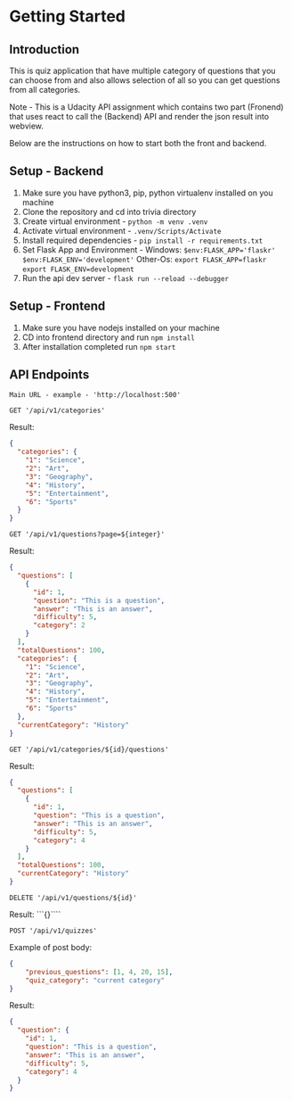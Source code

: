 # Getting Started

## Introduction

This is quiz application that have multiple category of questions that you can choose from and also allows selection of all so you can get questions from all categories.

Note - This is a Udacity API assignment which contains two part (Fronend) that uses react to call the (Backend) API and render the json result into webview.

Below are the instructions on how to start both the front and backend.

## Setup - Backend

1. Make sure you have python3, pip, python virtualenv installed on you machine
2. Clone the repository and cd into trivia directory
3. Create virtual environment - `python -m venv .venv`
4. Activate virtual environment - `.venv/Scripts/Activate`
5. Install required dependencies - `pip install -r requirements.txt`
6. Set Flask App and Environment - Windows: `$env:FLASK_APP='flaskr' $env:FLASK_ENV='development'` Other-Os: `export FLASK_APP=flaskr` `export FLASK_ENV=development`
7. Run the api dev server - `flask run --reload --debugger`


## Setup - Frontend

1. Make sure you have nodejs installed on your machine
2. CD into frontend directory and run `npm install`
3. After installation completed run `npm start`

## API Endpoints

`Main URL - example - 'http://localhost:500'`

`GET '/api/v1/categories'`

Result:
```json
{
  "categories": {
    "1": "Science",
    "2": "Art",
    "3": "Geography",
    "4": "History",
    "5": "Entertainment",
    "6": "Sports"
  }
}
```

`GET '/api/v1/questions?page=${integer}'`

Result:
```json
{
  "questions": [
    {
      "id": 1,
      "question": "This is a question",
      "answer": "This is an answer",
      "difficulty": 5,
      "category": 2
    }
  ],
  "totalQuestions": 100,
  "categories": {
    "1": "Science",
    "2": "Art",
    "3": "Geography",
    "4": "History",
    "5": "Entertainment",
    "6": "Sports"
  },
  "currentCategory": "History"
}
```

`GET '/api/v1/categories/${id}/questions'`

Result:
```json
{
  "questions": [
    {
      "id": 1,
      "question": "This is a question",
      "answer": "This is an answer",
      "difficulty": 5,
      "category": 4
    }
  ],
  "totalQuestions": 100,
  "currentCategory": "History"
}
```

`DELETE '/api/v1/questions/${id}'`

Result:
```{}````


`POST '/api/v1/quizzes'`

Example of post body:
```json
{
    "previous_questions": [1, 4, 20, 15],
    "quiz_category": "current category"   
}
```

Result:
```json
{
  "question": {
    "id": 1,
    "question": "This is a question",
    "answer": "This is an answer",
    "difficulty": 5,
    "category": 4
  }
}
```
